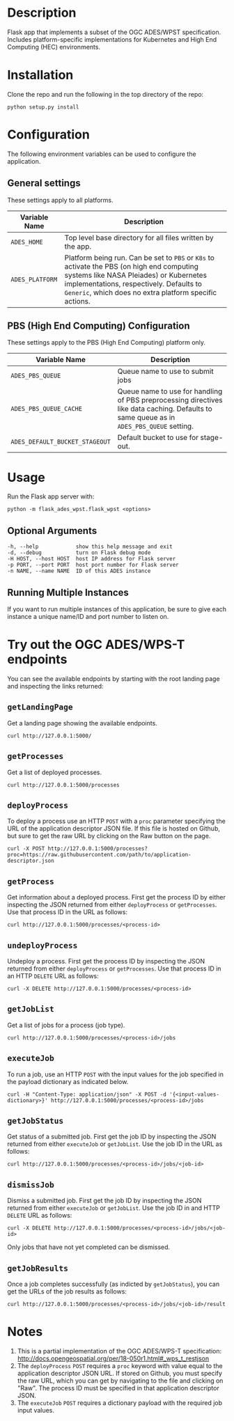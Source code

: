 # Description

Flask app that implements a subset of the OGC ADES/WPST specification.	
Includes platform-specific implementations for Kubernetes and High End	
Computing (HEC) environments.

# Installation

Clone the repo and run the following in the top directory of the repo:

    python setup.py install

# Configuration

The following environment variables can be used to configure the application.

## General settings

These settings apply to all platforms.

| Variable Name | Description |
| ------------- | ----------- |
| `ADES_HOME` | Top level base directory for all files written by the app. |
| `ADES_PLATFORM` | Platform being run.  Can be set to `PBS` or `K8s` to activate the PBS (on high end computing systems like NASA Pleiades) or Kubernetes implementations, respectively.  Defaults to `Generic`, which does no extra platform specific actions. |

## PBS (High End Computing) Configuration

These settings apply to the PBS (High End Computing) platform only.

| Variable Name | Description |
| ------------- | ----------- |
| `ADES_PBS_QUEUE` | Queue name to use to submit jobs |
| `ADES_PBS_QUEUE_CACHE` | Queue name to use for handling of PBS preprocessing directives like data caching. Defaults to same queue as in `ADES_PBS_QUEUE` setting. |
| `ADES_DEFAULT_BUCKET_STAGEOUT` | Default bucket to use for stage-out.  | 

# Usage
Run the Flask app server with:

    python -m flask_ades_wpst.flask_wpst <options>

## Optional Arguments

    -h, --help            show this help message and exit
    -d, --debug           turn on Flask debug mode
    -H HOST, --host HOST  host IP address for Flask server
    -p PORT, --port PORT  host port number for Flask server
    -n NAME, --name NAME  ID of this ADES instance

## Running Multiple Instances

If you want to run multiple instances of this application, be sure to give
each instance a unique name/ID and port number to listen on.

# Try out the OGC ADES/WPS-T endpoints
You can see the available endpoints by starting with the root landing page
and inspecting the links returned:

## `getLandingPage`

Get a landing page showing the available endpoints.

    curl http://127.0.0.1:5000/

## `getProcesses`

Get a list of deployed processes.

    curl http://127.0.0.1:5000/processes

## `deployProcess`

To deploy a process use an HTTP `POST` with a `proc` parameter specifying the
URL of the application descriptor JSON file.  If this file is hosted on
Github, but sure to get the raw URL by clicking on the Raw button on the
page.

    curl -X POST http://127.0.0.1:5000/processes?proc=https://raw.githubusercontent.com/path/to/application-descriptor.json

## `getProcess`

Get information about a deployed process.  First get the process ID by
either inspecting the JSON returned from either `deployProcess` or
`getProcesses`.  Use that process ID in the URL as follows:

    curl http://127.0.0.1:5000/processes/<process-id>

## `undeployProcess`

Undeploy a process.  First get the process ID by inspecting the JSON returned
from either `deployProcess` or `getProcesses`.  Use that process ID in an HTTP
`DELETE` URL as follows:

    curl -X DELETE http://127.0.0.1:5000/processes/<process-id>
   
## `getJobList`

Get a list of jobs for a process (job type).

    curl http://127.0.0.1:5000/processes/<process-id>/jobs

## `executeJob`

To run a job, use an HTTP `POST` with the input values for the job specified in
the payload dictionary as indicated below.

    curl -H "Content-Type: application/json" -X POST -d '{<input-values-dictionary>}' http://127.0.0.1:5000/processes/<process-id>/jobs

## `getJobStatus`

Get status of a submitted job. First get the job ID by inspecting the JSON
returned from either `executeJob` or `getJobList`.   Use the job ID in the URL
as follows:

    curl http://127.0.0.1:5000/processes/<process-id>/jobs/<job-id>

## `dismissJob`

Dismiss a submitted job. First get the job ID by inspecting the JSON returned
from either `executeJob` or `getJobList`.   Use the job ID in and HTTP `DELETE`
URL as follows:

    curl -X DELETE http://127.0.0.1:5000/processes/<process-id>/jobs/<job-id>

Only jobs that have not yet completed can be dismissed.

## `getJobResults`

Once a job completes successfully (as indicted by `getJobStatus`), you can get
the URLs of the job results as follows:

    curl http://127.0.0.1:5000/processes/<process-id>/jobs/<job-id>/result

# Notes
1. This is a partial implementation of the OGC ADES/WPS-T specification:
http://docs.opengeospatial.org/per/18-050r1.html#_wps_t_restjson
1. The `deployProcess` `POST` requires a `proc` keyword with value
equal to the application descriptor JSON URL. If stored on Github, you must 
specify the raw URL, which you can get by navigating to the file and 
clicking on "Raw".   The process ID must be specified in that application
descriptor JSON.
1. The `executeJob` `POST` requires a dictionary payload with the required
job input values.

